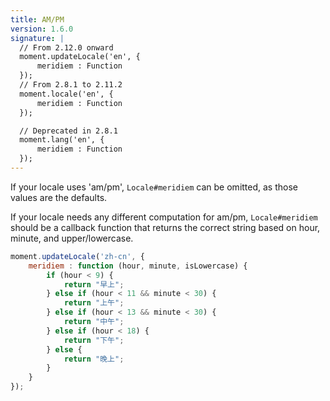 ```yaml
---
title: AM/PM
version: 1.6.0
signature: |
  // From 2.12.0 onward
  moment.updateLocale('en', {
      meridiem : Function
  });
  // From 2.8.1 to 2.11.2
  moment.locale('en', {
      meridiem : Function
  });

  // Deprecated in 2.8.1
  moment.lang('en', {
      meridiem : Function
  });
---
```



If your locale uses 'am/pm', `Locale#meridiem` can be omitted, as those values are the defaults.

If your locale needs any different computation for am/pm, `Locale#meridiem` should be a callback function that returns the correct string based on hour, minute, and upper/lowercase.

```javascript
moment.updateLocale('zh-cn', {
    meridiem : function (hour, minute, isLowercase) {
        if (hour < 9) {
            return "早上";
        } else if (hour < 11 && minute < 30) {
            return "上午";
        } else if (hour < 13 && minute < 30) {
            return "中午";
        } else if (hour < 18) {
            return "下午";
        } else {
            return "晚上";
        }
    }
});
```

